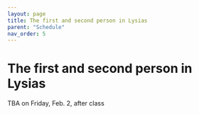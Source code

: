 ```yaml
---
layout: page
title: The first and second person in Lysias
parent: "Schedule"
nav_order: 5
---
```


# The first and second person in Lysias

TBA on Friday, Feb. 2, after class